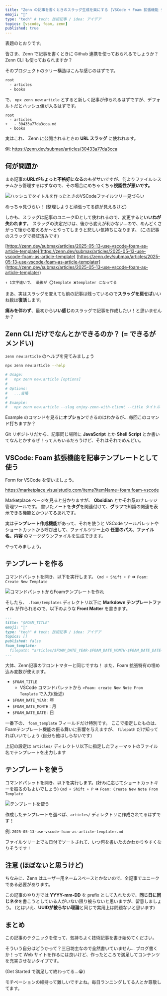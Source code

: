 ```yaml
---
title: "Zenn の記事を書くときのスラッグ生成を楽にする [VSCode + Foam 拡張機能 テンプレーティング]"
emoji: "🪽"
type: "tech" # tech: 技術記事 / idea: アイデア
topics: [vscode, foam, zenn]
published: true
---
```


表題のとおりです。

皆さま、Zenn で記事を書くときに Github 連携を使っておられるでしょうか？
Zenn CLI も使っておられますか？

そのプロジェクトのツリー構造はこんな感じのはずです。

```txt
root
  - articles
  - books
```

で、 `npx zenn new:article` とすると新しく記事が作られるはずですが、デフォルトだとハッシュ値が入るはずです。

```diff: txt
root
  - articles
+   - 30433a77da3cca.md
  - books
```

実はこれ、 Zenn に公開されるときの **URL スラッグ** に使われます。

例: https://zenn.dev/submax/articles/30433a77da3cca


## 何が問題か

まあ記事の**URLがちょっと不格好になる**のもダサいですが、何よりファイルシステムから管理するはずなので、その場合にめちゃくちゃ**視認性が悪いです。**

![ハッシュでタイトルを作ったときのVSCodeファイルツリー見づらい](https://blog-images.harumaxy.com/%E3%82%B9%E3%82%AF%E3%83%AA%E3%83%BC%E3%83%B3%E3%82%B7%E3%83%A7%E3%83%83%E3%83%88%202025-05-13%2018.21.59.png)

めっちゃ見づらい！
(整理しようと頑張ってる跡が見えるけど)

しかも、スラッグは記事のユニークIDとして使われるので、変更すると**いいねが失われます**。
スラッグの決定だけは、後から変えが利かない...ので、めんどくさがって後から変えるか〜とやってしまうと悲しい気持ちになります。
(この記事のスラッグで検証済みです)

[https://zenn.dev/submax/articles/2025-05-13-use-vscode-foam-as-article-template](https://zenn.dev/submax/articles/2025-05-13-use-vscode-foam-as-article-template)
[https://zenn.dev/submax/articles/2025-05-13-use-vscode-foam-as-article-templater](https://zenn.dev/submax/articles/2025-05-13-use-vscode-foam-as-article-templater)

`↑ 1文字違いで、 最後が ⭕template ❌templater になってる`

まあ、実はスラッグを変えても前の記事は残っているので**スラッグを戻せば**いいね数は**復活**します。


**痛みを伴わず**、最初から**いい感じ**のスラッグで記事を作成したい！と思いませんか？

## Zenn CLI だけでなんとかできるのか？ (= できるがメンドい)


`zenn new:article` のヘルプを見てみましょう

```sh
npx zenn new:article --help

# Usage:
#   npx zenn new:article [options]
# 
# Options:
#   ...省略
# 
# Example:
#   npx zenn new:article --slug enjoy-zenn-with-client --title タイトル --type idea --emoji ✨
```

Example のコマンドを見るに**オプション**できるのはわかるが... 毎回このコマンド打ちますか？

Git リポジトリだから、記事同じ場所に **JavaScript** とか **Shell Script** とか書いてなんとかするぜ！って人もいるだろうけど、それはそれでめんどい。



## VSCode: Foam 拡張機能を記事テンプレートとして使う

Form for VSCode を使いましょう。

https://marketplace.visualstudio.com/items?itemName=foam.foam-vscode


Marketplace ページを見ると分かりますが、 **Obsidian** とかそれ系のナレッジ管理ツールです。
書いたノートを**タグ**を関連付けて、**グラフ**で知識の関連を表示できる機能とかついてるあれです。

実は**テンプレート作成機能**があって、それを使うと VSCode ツールパレットやショートカットから呼び出して、ファイルツリー上の **任意のパス、ファイル名、内容** のマークダウンファイルを生成できます。

やってみましょう。


## テンプレートを作る

コマンドパレットを開き、以下を実行します。
`Cmd + Shift + P` => `Foam: Create New Template`

![コマンドパレットからFoamテンプレートを作れ](https://blog-images.harumaxy.com/%E3%82%B9%E3%82%AF%E3%83%AA%E3%83%BC%E3%83%B3%E3%82%B7%E3%83%A7%E3%83%83%E3%83%88%202025-05-13%2018.41.35.png)


そしたら、 `.foam/templates` ディレクトリ以下に **Markdown テンプレートファイル** が作られるので、以下のような **Front Matter** を書きます。

```md
---
title: "$FOAM_TITLE"
emoji: "🦔"
type: "tech" # tech: 技術記事 / idea: アイデア
topics: []
published: false
foam_template: 
  filepath: "articles/$FOAM_DATE_YEAR-$FOAM_DATE_MONTH-$FOAM_DATE_DATE-$FOAM_TITLE.md"
---
```

大体、Zenn記事のフロントマターと同じですね！
また、Foam 拡張特有の埋め込み変数が使えます。

- `$FOAM_TITLE`
  - VSCode コマンドパレットから `>Foam: create New Note From Template` で入力(後述)
- `$FOAM_DATE_YEAR`  : 年
- `$FOAM_DATE_MONTH` : 月
- `$FOAM_DATE_DATE`  : 日

一番下の、 `foam_template` フィールドだけ特別です。
ここで指定したものは、Foamテンプレート機能の振る舞いに影響を与えますが、 `filepath` だけ知ってればいいでしょう (自分も他はしらないです)


上記の設定は `articles/` ディレクトリ以下に指定したフォーマットのファイル名でテンプレートを出力します


## テンプレートを使う

コマンドパレットを開き、以下を実行します。(好みに応じてショートカットキーを振るのもよいでしょう)
`Cmd + Shift + P` => `Foam: Create New Note From Template`


![テンプレートを使う](https://blog-images.harumaxy.com/%E3%82%B9%E3%82%AF%E3%83%AA%E3%83%BC%E3%83%B3%E3%82%B7%E3%83%A7%E3%83%83%E3%83%88%202025-05-13%2019.08.26.png)

作成したテンプレートを選べば、`articles/` ディレクトリに作成されてるはずです！

例: `2025-05-13-use-vscode-foam-as-article-templater.md`

ファイルツリー上でも日付でソートされて、いつ何を書いたのかわかりやすくなりそうです！

## 注意 (ほぼないと思うけど)

ちなみに、Zenn はユーザー用ネームスペースとかないので、全記事でユニークである必要があります。


この記事のやり方では **YYYY-mm-DD** を prefix として入れたので、**同じ日に同じネタ**を書こうとしている人がいない限り被らないと思いますが、留意しましょう。
(とはいえ、**UUIDが被らない理論**と同じで実用上は問題ないと思います)


## まとめ

この記事のテクニックを使って、気持ちよく技術記事を書き始めてください。

そういう自分はどうかって？三日坊主なので全然書いていません...
ブログ書くか！って Web サイトを作るには良いけど、作ったところで満足してコンテンツを充実させないタイプです。


(Get Started で満足して終わってる...😭)

モチベーションの維持って難しいですよね。毎日ランニングしてる人とか尊敬してます。